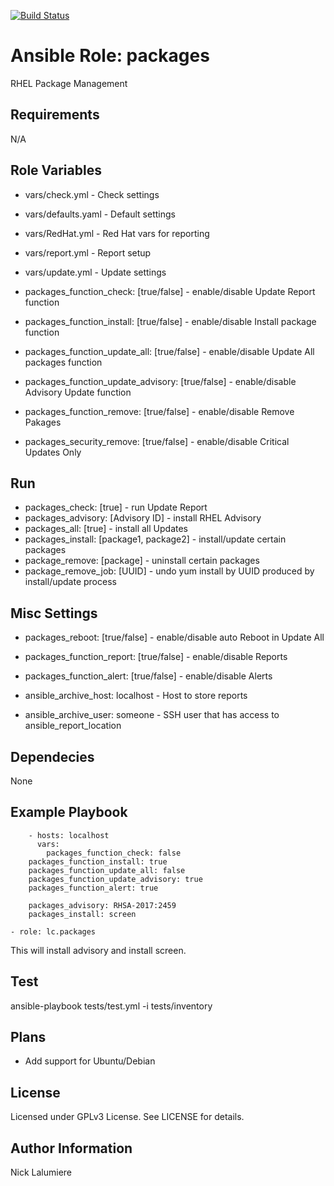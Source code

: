 [![Build Status](https://travis-ci.org/kurrier/ansible-role_packages.svg?branch=master)](https://travis-ci.org/kurrier/ansible-role_packages)

Ansible Role: packages
=========

RHEL Package Management

Requirements
------------

N/A

Role Variables
--------------

* vars/check.yml - Check settings
* vars/defaults.yaml - Default settings
* vars/RedHat.yml - Red Hat vars for reporting
* vars/report.yml - Report setup
* vars/update.yml - Update settings

* packages_function_check: [true/false] - enable/disable Update Report function
* packages_function_install: [true/false] - enable/disable Install package function
* packages_function_update_all: [true/false] - enable/disable Update All packages function
* packages_function_update_advisory: [true/false] - enable/disable Advisory Update function
* packages_function_remove: [true/false] - enable/disable Remove Pakages
* packages_security_remove: [true/false] - enable/disable Critical Updates Only

## Run ##
* packages_check: [true] - run Update Report
* packages_advisory: [Advisory ID] - install RHEL Advisory
* packages_all: [true] - install all Updates
* packages_install: [package1, package2] - install/update certain packages
* package_remove: [package] - uninstall certain packages
* package_remove_job: [UUID] - undo yum install by UUID produced by install/update process

## Misc Settings ##

* packages_reboot: [true/false] - enable/disable auto Reboot in Update All

* packages_function_report: [true/false] - enable/disable Reports
* packages_function_alert: [true/false] - enable/disable Alerts

* ansible_archive_host: localhost - Host to store reports
* ansible_archive_user: someone - SSH user that has access to ansible_report_location


Dependecies
-----------

None

Example Playbook
----------------
        - hosts: localhost
          vars:
            packages_function_check: false
        packages_function_install: true
        packages_function_update_all: false
        packages_function_update_advisory: true
        packages_function_alert: true

        packages_advisory: RHSA-2017:2459
        packages_install: screen

    - role: lc.packages

This will install advisory and install screen.

Test
----------------

ansible-playbook tests/test.yml -i tests/inventory

Plans
----------------
- Add support for Ubuntu/Debian

License
-------

Licensed under GPLv3 License. See LICENSE for details.

Author Information
------------------

Nick Lalumiere
